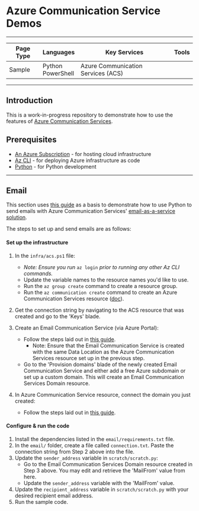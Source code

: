 # Azure Communication Service Demos

---

| Page Type | Languages              | Key Services                       | Tools |
| --------- | ---------------------- | ---------------------------------- | ----- |
| Sample    | Python <br> PowerShell | Azure Communication Services (ACS) |       |

---

## Introduction

This is a work-in-progress repository to demonstrate how to use the features of [Azure Communication Services](https://learn.microsoft.com/en-us/azure/communication-services/overview).

## Prerequisites

-   [An Azure Subscription](https://azure.microsoft.com/en-us/free/) - for hosting cloud infrastructure
-   [Az CLI](https://learn.microsoft.com/en-us/cli/azure/install-azure-cli) - for deploying Azure infrastructure as code
-   [Python](https://www.python.org/downloads/) - for Python development

---

## Email

This section uses [this guide](https://learn.microsoft.com/en-us/python/api/overview/azure/communication-email-readme?view=azure-python-preview) as a basis to demonstrate how to use Python to send emails with Azure Communication Services' [email-as-a-service solution](https://learn.microsoft.com/en-us/azure/communication-services/concepts/email/email-overview).

The steps to set up and send emails are as follows:

#### Set up the infrastructure

1. In the `infra/acs.ps1` file:

    - _Note: Ensure you run_ `az login` _prior to running any other Az CLI commands._
    - Update the variable names to the resource names you'd like to use.
    - Run the `az group create` command to create a resource group.
    - Run the `az communication create` command to create an Azure Communication Services resource ([doc](https://learn.microsoft.com/en-us/azure/communication-services/quickstarts/create-communication-resource?tabs=linux&pivots=platform-azcli)).

2. Get the connection string by navigating to the ACS resource that was created and go to the 'Keys' blade.

3. Create an Email Communication Service (via Azure Portal):

    - Follow the steps laid out in [this guide](https://learn.microsoft.com/en-us/azure/communication-services/quickstarts/email/create-email-communication-resource).
        - Note: Ensure that the Email Communication Service is created with the same Data Location as the Azure Communication Services resource set up in the previous step.
    - Go to the 'Provision domains' blade of the newly created Email Communication Service and either add a free Azure subdomain or set up a custom domain. This will create an Email Communication Services Domain resource.

4. In Azure Communication Service resource, connect the domain you just created:

    - Follow the steps laid out in [this guide](https://learn.microsoft.com/en-us/azure/communication-services/quickstarts/email/connect-email-communication-resource).

#### Configure & run the code

1. Install the dependencies listed in the `email/requirements.txt` file.
2. In the `email/` folder, create a file called `connection.txt`. Paste the connection string from Step 2 above into the file.
3. Update the `sender_address` variable in `scratch/scratch.py`:
    - Go to the Email Communication Services Domain resource created in Step 3 above. You may edit and retrieve the 'MailFrom' value from here.
    - Update the `sender_address` variable with the 'MailFrom' value.
4. Update the `recipient_address` variable in `scratch/scratch.py` with your desired recipient email address.
5. Run the sample code.
